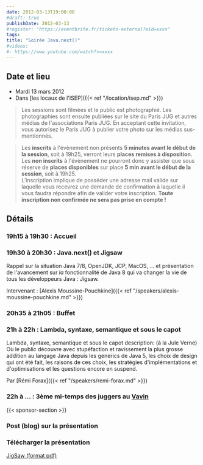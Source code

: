 ```yaml
---
date: 2012-03-13T19:00:00
#draft: true
publishDate: 2012-03-13
#register: "https://eventbrite.fr/tickets-external?eid=xxxx"
tags:
title: "Soirée Java.next()"
#videos: 
#- https://www.youtube.com/watch?v=xxxx
---
```


## Date et lieu

* Mardi 13 mars 2012
* Dans [les locaux de l'ISEP]({{< ref "/location/isep.md" >}})

> Les sessions sont filmées et le public est photographié. Les photographies sont ensuite publiées sur le site du Paris JUG et autres médias de l'associations Paris JUG. En acceptant cette invitation, vous autorisez le Paris JUG à publier votre photo sur les médias sus-mentionnés.

> Les **inscrits** à l'évènement non présents **5 minutes avant le début de la session**, soit à 19h25, verront leurs **places remises à disposition**.  
Les **non inscrits** à l'évènement ne pourront donc y assister que sous réserve de **places disponibles** sur place **5 min avant le début de la session**, soit à 19h25.  
L’inscription implique de posséder une adresse mail valide sur laquelle vous recevrez une demande de confirmation à laquelle il vous faudra répondre afin de valider votre inscription.
**Toute inscription non confirmée ne sera pas prise en compte !**

## Détails

### 19h15 à 19h30 : Accueil

### 19h30 à 20h30 : Java.next() et Jigsaw

Rappel sur la situation Java 7/8, OpenJDK, JCP, MacOS, … et présentation de l'avancement sur *la* fonctionnalité de Java 8 qui va changer la vie de tous les développeurs Java : Jigsaw.

Intervenant : [Alexis Moussine-Pouchkine]({{< ref "/speakers/alexis-moussine-pouchkine.md" >}})

### 20h35 à 21h05 : Buffet

### 21h à 22h : Lambda, syntaxe, semantique et sous le capot

Lambda, syntaxe, semantique et sous le capot description: (à la Jule Verne) Où le public découvre avec stupéfaction et ravissement la plus grosse addition au langage Java depuis les generics de Java 5, les choix de design qui ont été fait, les raisons de ces choix, les stratégies d'implémentations et d'optimisations et les questions encore en suspend.

Par [Rémi Forax]({{< ref "/speakers/remi-forax.md" >}})

### 22h à ... : 3ème mi-temps des juggers au [Vavin](https://maps.google.fr/maps/place?hl=fr&sourceid=navclient-ff&rlz=1B3GGGL_frFR294FR295&um=1&ie=UTF-8&q=restaurant+le+vavin+paris&fb=1&gl=fr&hq=restaurant+le+vavin&hnear=paris&cid=16763854041267710574)

{{< sponsor-section >}}

### Post (blog) sur la présentation

### Télécharger la présentation

[JigSaw (format pdf)](JavaNextJigsaw.pdf)
